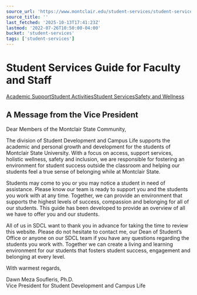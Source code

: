 ```yaml
---
source_url: 'https://www.montclair.edu/student-services/student-services-guide-for-faculty-staff/'
source_title: ''
last_fetched: '2025-10-13T17:41:23Z'
lastmod: '2022-07-26T10:50:00-04:00'
bucket: 'student-services'
tags: ['student-services']
---
```


# Student Services Guide for Faculty and Staff

[Academic Support](http://www.montclair.edu/student-services/student-services-guide-for-faculty/academic-support/)[Student Activities](http://www.montclair.edu/student-services/student-services-guide-for-faculty/student-activities/)[Student Services](http://www.montclair.edu/student-services/student-services-guide-for-faculty/student-services/)[Safety and Wellness](http://www.montclair.edu/student-services/student-services-guide-for-faculty/safety-and-wellness/)

## A Message from the Vice President

Dear Members of the Montclair State Community,

The division of Student Development and Campus Life supports the academic and personal growth and development for the students of Montclair State University. With a focus on access, support services, holistic wellness, safety and inclusion, we are responsible for fostering an environment for student success outside the classroom and helping our students feel a true sense of belonging while at Montclair State.

Students may come to you or you may notice a student in need of assistance. Please know our team is ready to support you and the students you work with at any time. Together, we can provide an environment that supports the highest levels of success, compassion and belonging for all of our students. This guide has been developed to provide an overview of all we have to offer you and our students.

All of us in SDCL want to thank you in advance for taking the time to review this website. Please do not hesitate to contact me, our Dean of Student’s Office or anyone on our SDCL team if you have any questions regarding the students you work with. Together we can create a living and learning environment for our students that fosters student success, engagement and belonging at every level.

With warmest regards,

Dawn Meza Soufleris, Ph.D.  
Vice President for Student Development and Campus Life